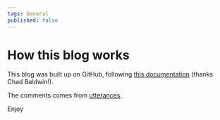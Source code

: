 ```yaml
---
tags: General
published: false
---
```

# How this blog works
This blog was built up on GitHub, following [this documentation](https://chadbaldwin.net/2021/03/14/how-to-build-a-sql-blog.html) (thanks Chad Baldwin!).

The comments comes from [utterances](https://utteranc.es/).

Enjoy
